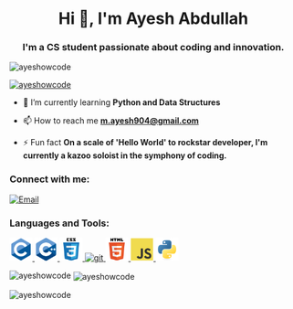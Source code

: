 <h1 align="center">Hi 👋, I'm Ayesh Abdullah</h1>
<h3 align="center">I'm a CS student passionate about coding and innovation.</h3>

<p align="left"> <img src="https://komarev.com/ghpvc/?username=ayeshowcode&color=0e75b6&style=flat" alt="ayeshowcode" /> </p>

<p align="left"> <a href="https://github.com/ryo-ma/github-profile-trophy"><img src="https://github-profile-trophy.vercel.app/?username=ayeshowcode&theme=darkhub" alt="ayeshowcode" /></a> </p>

- 🌱 I’m currently learning **Python and Data Structures**

- 📫 How to reach me **m.ayesh904@gmail.com**

- ⚡ Fun fact **On a scale of 'Hello World' to rockstar developer, I'm currently a kazoo soloist in the symphony of coding.**

<h3 align="left">Connect with me:</h3>
<p align="left">
  <a href="mailto:m.ayesh904@gmail.com"><img src="https://img.shields.io/badge/Email-m.ayesh904@gmail.com-blue?style=flat-square&logo=gmail" alt="Email"/></a>
</p>

<h3 align="left">Languages and Tools:</h3>
<p align="left">
  <a href="https://www.cprogramming.com/" target="_blank" rel="noreferrer">
    <img src="https://raw.githubusercontent.com/devicons/devicon/master/icons/c/c-original.svg" alt="c" width="40" height="40"/>
  </a>
  <a href="https://www.w3schools.com/cpp/" target="_blank" rel="noreferrer">
    <img src="https://raw.githubusercontent.com/devicons/devicon/master/icons/cplusplus/cplusplus-original.svg" alt="cplusplus" width="40" height="40"/>
  </a>
  <a href="https://www.w3schools.com/css/" target="_blank" rel="noreferrer">
    <img src="https://raw.githubusercontent.com/devicons/devicon/master/icons/css3/css3-original-wordmark.svg" alt="css3" width="40" height="40"/>
  </a>
  <a href="https://git-scm.com/" target="_blank" rel="noreferrer">
    <img src="https://www.vectorlogo.zone/logos/git-scm/git-scm-icon.svg" alt="git" width="40" height="40"/>
  </a>
  <a href="https://www.w3.org/html/" target="_blank" rel="noreferrer">
    <img src="https://raw.githubusercontent.com/devicons/devicon/master/icons/html5/html5-original-wordmark.svg" alt="html5" width="40" height="40"/>
  </a>
  <a href="https://developer.mozilla.org/en-US/docs/Web/JavaScript" target="_blank" rel="noreferrer">
    <img src="https://raw.githubusercontent.com/devicons/devicon/master/icons/javascript/javascript-original.svg" alt="javascript" width="40" height="40"/>
  </a>
  <a href="https://www.python.org" target="_blank" rel="noreferrer">
    <img src="https://raw.githubusercontent.com/devicons/devicon/master/icons/python/python-original.svg" alt="python" width="40" height="40"/>
  </a>
</p>

<p><img align="left" src="https://github-readme-stats.vercel.app/api/top-langs?username=ayeshowcode&show_icons=true&locale=en&layout=compact&theme=dark" alt="ayeshowcode" /></p>

<p>&nbsp;<img align="center" src="https://github-readme-stats.vercel.app/api?username=ayeshowcode&show_icons=true&locale=en&theme=dark" alt="ayeshowcode" /></p>

<p><img align="center" src="https://github-readme-streak-stats.herokuapp.com/?user=ayeshowcode&theme=dark" alt="ayeshowcode" /></p>
